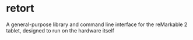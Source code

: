 # retort

A general-purpose library and command line interface for the reMarkable 2 tablet, designed to run on the hardware itself
